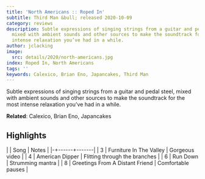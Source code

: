 ```yaml
---
title: 'North Americans :: Roped In'
subtitle: Third Man &bull; released 2020-10-09
category: reviews
description: Subtle expressions of singing strings from a guitar and pedal steel,
  mixed with ambient sounds and other sources to make the soundtrack for the most
  intense relaxation you’ve had in a while.
author: jclacking
image:
  src: details/2020/north-americans.jpg
index: Roped In, North Americans
tags: ''
keywords: Calexico, Brian Eno, Japancakes, Third Man
---
```

Subtle expressions of singing strings from a guitar and pedal steel, mixed with ambient sounds and other sources to make the soundtrack for the most intense relaxation you’ve had in a while.<!--more-->

**Related**: Calexico, Brian Eno, Japancakes

## Highlights

| | Song | Notes |
|-+------+-------|
| 3 | Furniture In The Valley | Gorgeous video |
| 4 | American Dipper | Flitting through the branches |
| 6 | Run Down | Strumming mantra |
| 8 | Greetings From A Distant Friend | Comfortable pauses |

